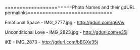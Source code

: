 =======================Photo Names and their gdURL permalinks=============================

Emotional Space - IMG_2777.jpg - http://gdurl.com/p6Vw

Unconditional Love - IMG_2823.jpg - http://gdurl.com/e35j

iKE - IMG_2873 - http://gdurl.com/bBGXe35j



